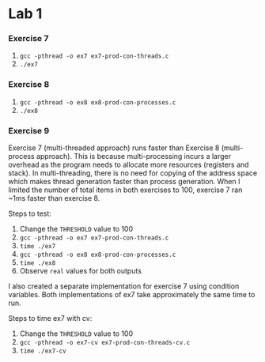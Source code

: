 # Lab 1

### Exercise 7
1. `gcc -pthread -o ex7 ex7-prod-con-threads.c`
2. `./ex7`

### Exercise 8
1. `gcc -pthread -o ex8 ex8-prod-con-processes.c`
2. `./ex8`

### Exercise 9
Exercise 7 (multi-threaded approach) runs faster than Exercise 8 (multi-process approach). This is because multi-processing incurs a larger overhead as the program needs to allocate more resources (registers and stack). In multi-threading, there is no need for copying of the address space which makes thread generation faster than process generation. When I limited the number of total items in both exercises to 100, exercise 7 ran ~1ms faster than exercise 8. 

Steps to test:
1. Change the `THRESHOLD` value to 100
2. `gcc -pthread -o ex7 ex7-prod-con-threads.c`
3. `time ./ex7`
4. `gcc -pthread -o ex8 ex8-prod-con-processes.c`
5. `time ./ex8`
6. Observe `real` values for both outputs  

I also created a separate implementation for exercise 7 using condition variables. Both implementations of ex7 take approximately the same time to run.

Steps to time ex7 with cv:
1. Change the `THRESHOLD` value to 100
2. `gcc -pthread -o ex7-cv ex7-prod-con-threads-cv.c`
3. `time ./ex7-cv`


